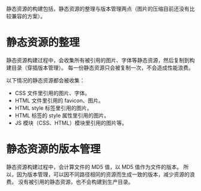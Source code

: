 静态资源的构建包括，静态资源的整理与版本管理两点（图片的压缩目前还没有比较兼容的方案）。

# 静态资源的整理
静态资源构建过程中，会收集所有被引用的图片、字体等静态资源，然后复制到构建目录（穿插版本管理）。
每一份静态资源只会被复制一次，不会造成性能浪费。

以下情况的静态资源都会被收集：

- CSS 文件里引用的图片、字体。
- HTML 文件里引用的 favicon、图片。
- HTML style 标签里引用的图片。
- HTML 标签的 style 属性里引用的图片。
- JS 模块（CSS、HTML）模块里引用的图片等。


# 静态资源的版本管理
静态资源构建过程中，会计算文件的 MD5 值，以 MD5 值作为文件的版本。
所以，因为版本管理，可以因不同路径相同的资源而生成一致的版本，减少资源的浪费。
没有被引用的静态资源，也不会构建到生产目录。



